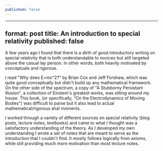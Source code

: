 ```yaml
---
published: false
---
```

___
format: post
title: An introduction to special relativity
published: false
---

A few years ago I found that there is a dirth of good introductory writing on special relativity that is both understandable to novices but still targeted above the casual lay person. In other words, both heavily motivated by conceptuals and rigorous.

I read "Why does E=mc^2?" by Brian Cox and Jeff Forshaw, which was quite good conceptually but didn't build up any mathematical framework. On the other side of the spectrum, a copy of "A Stubborny Persistant Illusion", a collection of Einstein's greatest works, was sitting around my house. This book, (or specifically, "On the Electrodynamics of Moving Bodies") was difficult to parse but it also lead to actual mathematical/rigorous aha! moments.

I worked through a variety of different sources on special relativity (blog posts, lecture notes, textbooks) and came to what I thought was a satisfactory understanding of the theory. As I developed my own understanding I wrote a set of notes that are meant to serve as the introduction that I couldn't find. It mostly follows logically from axioms, while still providing much more motivation than most lecture notes.

